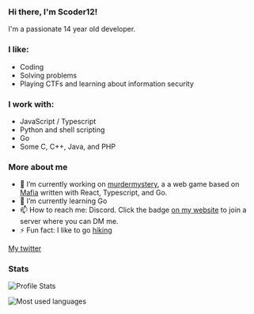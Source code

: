 ### Hi there, I'm Scoder12!

I'm a passionate 14 year old developer.

### I like: 

- Coding
- Solving problems
- Playing CTFs and learning about information security

### I work with:

- JavaScript / Typescript
- Python and shell scripting
- Go
- Some C, C++, Java, and PHP

### More about me

- 🔭 I’m currently working on [murdermystery](https://github.com/Scoder12/murdermystery), a a web game based on [Mafia](https://en.wikipedia.org/wiki/Mafia_(party_game)) written with React, Typescript, and Go. 
- 🌱 I’m currently learning Go
- 📫 How to reach me: Discord. Click the badge [on my website](https://scoder12.ml) to join a server where you can DM me.
- ⚡ Fun fact: I like to go [hiking](https://repl.it/talk/announcements/Developer-Spotlights-Hike-away/43156)

[My twitter](https://twitter.com/Scoder121)

### Stats

![Profile Stats](https://github-readme-stats.vercel.app/api?username=Scoder12)

![Most used languages](https://github-readme-stats.vercel.app/api/top-langs/?username=Scoder12)

